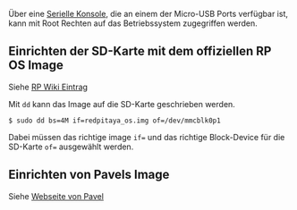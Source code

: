 Über eine [Serielle Konsole](Serielle%20Konsole.md), die an einem der Micro-USB Ports verfügbar ist, kann mit Root Rechten auf das Betriebssystem zugegriffen werden.

## Einrichten der SD-Karte mit dem offiziellen RP OS Image
Siehe [RP Wiki Eintrag](https://redpitaya.readthedocs.io/en/latest/quickStart/SDcard/SDcard.html)

Mit `dd` kann das Image auf die SD-Karte geschrieben werden.
```
$ sudo dd bs=4M if=redpitaya_os.img of=/dev/mmcblk0p1
```
Dabei müssen das richtige image `if=` und das richtige Block-Device für die SD-Karte `of=` ausgewählt werden.

## Einrichten von Pavels Image
Siehe [Webseite von Pavel](https://pavel-demin.github.io/red-pitaya-notes/alpine/)

